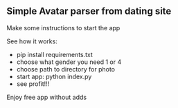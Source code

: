 ## Simple Avatar parser  from dating site
Make some instructions to start the app

See how it works:
* pip install requirements.txt
* choose what gender you need 1 or 4
* choose path to directory for photo
* start app: python index.py
* see profit!!!

Enjoy free app without adds


